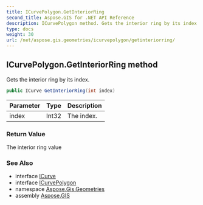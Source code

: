 ```yaml
---
title: ICurvePolygon.GetInteriorRing
second_title: Aspose.GIS for .NET API Reference
description: ICurvePolygon method. Gets the interior ring by its index
type: docs
weight: 30
url: /net/aspose.gis.geometries/icurvepolygon/getinteriorring/
---
```

## ICurvePolygon.GetInteriorRing method

Gets the interior ring by its index.

```csharp
public ICurve GetInteriorRing(int index)
```

| Parameter | Type | Description |
| --- | --- | --- |
| index | Int32 | The index. |

### Return Value

The interior ring value

### See Also

* interface [ICurve](../../icurve/)
* interface [ICurvePolygon](../)
* namespace [Aspose.Gis.Geometries](../../icurvepolygon/)
* assembly [Aspose.GIS](../../../)


